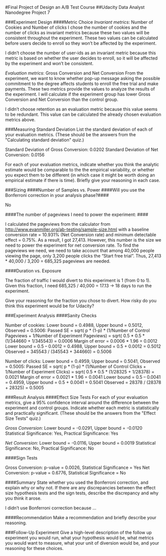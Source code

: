 #Final Project of Design an A/B Test Course
##Udacity Data Analyst Nanodegree Project 7

###Experiment Design
####Metric Choice
*Invariant metrics*: Number of Cookies and Number of clicks
I chose the number of cookies and the number of clicks as invariant metrics because these two values will be consistent throughout the experiment. These two values can be calculated before users decide to enroll so they won’t be affected by the experiment.

I didn’t choose the number of user-ids as an invariant metric because this metric is based on whether the user decides to enroll, so it will be affected by the experiment and won’t be consistent.

*Evaluation metrics*: Gross Conversion and Net Conversion
From the experiment, we want to know whether pop-up message asking the possible commitment to the degree affects students to enroll the free trial and make payments. These two metrics provide the values to analyze the results of the experiment. I will calculate if the experiment group has lower Gross Conversion and Net Conversion than the control group.

I didn’t choose retention as an evaluation metric because this value seems to be redundant. This value can be calculated the already chosen evaluation metrics above.

###Measuring Standard Deviation
List the standard deviation of each of your evaluation metrics. (These should be the answers from the "Calculating standard deviation" quiz.)

Standard Deviation of Gross Conversion: 0.0202
Standard Deviation of Net Conversion: 0.0156



For each of your evaluation metrics, indicate whether you think the analytic estimate would be comparable to the the empirical variability, or whether you expect them to be different (in which case it might be worth doing an empirical estimate if there is time). Briefly give your reasoning in each case.

###Sizing
####Number of Samples vs. Power
####Will you use the Bonferroni correction in your analysis phase?####

No

####The number of pageviews I need to power the experiment: ####

I calculated the pageviews from the calculator from http://www.evanmiller.org/ab-testing/sample-size.html with a baseline conversion rate = 10.931% (Net Conversion rate) and minimum detectable effect = 0.75%. As a result, I got 27,413. However, this number is the size we need to power the experiment for net conversion rate. To find the pageviews we need, we need to take account that among 40,000 people viewing the page, only 3,200 people clicks the “Start free trial”. Thus, 27,413 * 40,000 / 3,200 = 685,325 pageviews are needed.

####Duration vs. Exposure

The fraction of traffic I would divert to this experiment is 1 (from 0 to 1). Given this fraction, I need 685,325 / 40,000 = 17.13 -> 18 days to run the experiment.

Give your reasoning for the fraction you chose to divert. How risky do you think this experiment would be for Udacity?

###Experiment Analysis
####Sanity Checks

Number of cookies: Lower bound = 0.4988, Upper bound = 0.5012, Observed = 0.5006: Passed
SE = sqrt( p * (1-p) * (1/Number of Control Pageviews + 1/Number of Experiment Pageviews)
= sqrt( 0.5 * 0.5 * (1/344660 + 1/345543) = 0.0006
Margin of error = 0.0006 * 1.96 = 0.0012
Lower bound = 0.5 – 0.0012 = 0.4988, Upper bound = 0.5 + 0.0012 = 0.5012
Observed = 345543 / (345543 + 344660) = 0.5006

Number of clicks: Lower bound = 0.4959, Upper bound = 0.5041, Observed = 0.5005: Passed
SE = sqrt( p * (1-p) * (1/Number of Control Clicks + 1/Number of Experiment Clicks)
= sqrt( 0.5 * 0.5 * (1/28325 + 1/28378) = 0.0021
Margin of error = 0.0021 * 1.96 = 0.0041
Lower bound = 0.5 – 0.0041 = 0.4959, Upper bound = 0.5 + 0.0041 = 0.5041
Observed = 28378 / (28378 + 28325) = 0.5005


###Result Analysis
####Effect Size Tests
For each of your evaluation metrics, give a 95% confidence interval around the difference between the experiment and control groups. Indicate whether each metric is statistically and practically significant. (These should be the answers from the "Effect Size Tests" quiz.)

*Gross Conversion*: Lower bound = -0.0291, Upper bound = -0.0120
	Statistical Significance: Yes, Practical Significance: Yes

*Net Conversion*: Lower bound = -0.0116, Upper bound = 0.0019
	Statistical Significance: No, Practical Significance: No


####Sign Tests

Gross Conversion: p-value = 0.0026, Statistical Significance = Yes
Net Conversion: p-value = 0.6776, Statistical Significance = No

####Summary
State whether you used the Bonferroni correction, and explain why or why not. If there are any discrepancies between the effect size hypothesis tests and the sign tests, describe the discrepancy and why you think it arose.

I didn’t use Bonferroni correction because …



####Recommendation
Make a recommendation and briefly describe your reasoning.


###Follow-Up Experiment
Give a high-level description of the follow up experiment you would run, what your hypothesis would be, what metrics you would want to measure, what your unit of diversion would be, and your reasoning for these choices.


